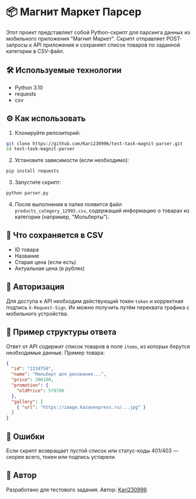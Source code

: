 # 📦 Магнит Маркет Парсер

Этот проект представляет собой Python-скрипт для парсинга данных из мобильного приложения "Магнит Маркет". Скрипт отправляет POST-запросы к API приложения и сохраняет список товаров по заданной категории в CSV-файл.

## 🛠 Используемые технологии

* Python 3.10
* requests
* csv

## ⚙️ Как использовать

1. Клонируйте репозиторий:

```bash
git clone https://github.com/Kari230996/test-task-magnit-parser.git
cd test-task-magnit-parser
```

2. Установите зависимости (если необходимо):

```bash
pip install requests
```

3. Запустите скрипт:

```bash
python parser.py
```

4. После выполнения в папке появится файл `products_category_12993.csv`, содержащий информацию о товарах из категории (например, "Мольберты").

## 📄 Что сохраняется в CSV

* ID товара
* Название
* Старая цена (если есть)
* Актуальная цена (в рублях)


## 🔐 Авторизация

Для доступа к API необходим действующий токен `token` и корректная подпись `X-Request-Sign`. Их можно получить путём перехвата трафика с мобильного устройства.

## 🧪 Пример структуры ответа

Ответ от API содержит список товаров в поле `items`, из которых берутся необходимые данные. Пример товара:

```json
{
  "id": "2234758",
  "name": "Мольберт для рисования...",
  "price": 300100,
  "promotion": {
    "oldPrice": 578700
  },
  "gallery": [
    { "url": "https://image.kazanexpress.ru/...jpg" }
  ]
}
```

## 🚫 Ошибки

Если скрипт возвращает пустой список или статус-коды 401/403 — скорее всего, токен или подпись устарели.

## 👤 Автор

Разработано для тестового задания. Автор: [Kari230996](https://github.com/Kari230996)
